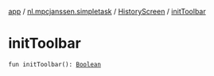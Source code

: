 [app](../../index.md) / [nl.mpcjanssen.simpletask](../index.md) / [HistoryScreen](index.md) / [initToolbar](.)

# initToolbar

`fun initToolbar(): `[`Boolean`](https://kotlinlang.org/api/latest/jvm/stdlib/kotlin/-boolean/index.html)